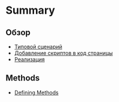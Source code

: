 # Summary

## Обзор

* [Типовой сценарий](README.md#Типовой-сценарий)
* [Добавление скриптов в код страницы](README.md#test1)
* [Реализация](README.md#realisation)

## Methods

* [Defining Methods](methods.md)

